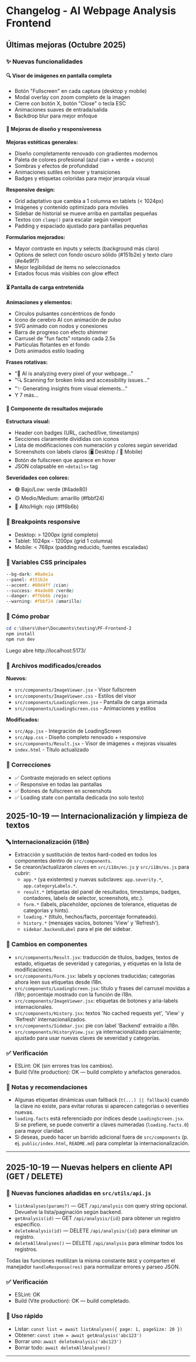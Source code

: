 # Changelog - AI Webpage Analysis Frontend

## Últimas mejoras (Octubre 2025)

### ✨ Nuevas funcionalidades

#### 🔍 Visor de imágenes en pantalla completa
- Botón "Fullscreen" en cada captura (desktop y mobile)
- Modal overlay con zoom completo de la imagen
- Cierre con botón X, botón "Close" o tecla ESC
- Animaciones suaves de entrada/salida
- Backdrop blur para mejor enfoque

#### 🎨 Mejoras de diseño y responsiveness

**Mejoras estéticas generales:**
- Diseño completamente renovado con gradientes modernos
- Paleta de colores profesional (azul cian + verde + oscuro)
- Sombras y efectos de profundidad
- Animaciones sutiles en hover y transiciones
- Badges y etiquetas coloridas para mejor jerarquía visual

**Responsive design:**
- Grid adaptativo que cambia a 1 columna en tablets (< 1024px)
- Imágenes y contenido optimizado para móviles
- Sidebar de historial se mueve arriba en pantallas pequeñas
- Textos con `clamp()` para escalar según viewport
- Padding y espaciado ajustado para pantallas pequeñas

**Formularios mejorados:**
- Mayor contraste en inputs y selects (background más claro)
- Options de select con fondo oscuro sólido (#151b2e) y texto claro (#e4e9f7)
- Mejor legibilidad de items no seleccionados
- Estados focus más visibles con glow effect

#### ⏳ Pantalla de carga entretenida

**Animaciones y elementos:**
- Círculos pulsantes concéntricos de fondo
- Icono de cerebro AI con animación de pulso
- SVG animado con nodos y conexiones
- Barra de progreso con efecto shimmer
- Carrusel de "fun facts" rotando cada 2.5s
- Partículas flotantes en el fondo
- Dots animados estilo loading

**Frases rotativas:**
- "🤖 AI is analyzing every pixel of your webpage..."
- "🔍 Scanning for broken links and accessibility issues..."
- "✨ Generating insights from visual elements..."
- Y 7 más...

#### 🎯 Componente de resultados mejorado

**Estructura visual:**
- Header con badges (URL, cached/live, timestamps)
- Secciones claramente divididas con iconos
- Lista de modificaciones con numeración y colores según severidad
- Screenshots con labels claros (🖥️ Desktop / 📱 Mobile)
- Botón de fullscreen que aparece en hover
- JSON colapsable en `<details>` tag

**Severidades con colores:**
- 🟢 Bajo/Low: verde (#4ade80)
- 🟡 Medio/Medium: amarillo (#fbbf24)
- 🔴 Alto/High: rojo (#ff6b6b)

### 📱 Breakpoints responsive

- Desktop: > 1200px (grid completo)
- Tablet: 1024px - 1200px (grid 1 columna)
- Mobile: < 768px (padding reducido, fuentes escaladas)

### 🎨 Variables CSS principales

```css
--bg-dark: #0a0e1a
--panel: #151b2e
--accent: #00d4ff (cian)
--success: #4ade80 (verde)
--danger: #ff6b6b (rojo)
--warning: #fbbf24 (amarillo)
```

### 🚀 Cómo probar

```powershell
cd c:\Users\User\Documents\testing\PF-Frontend-2
npm install
npm run dev
```

Luego abre http://localhost:5173/

### 📝 Archivos modificados/creados

**Nuevos:**
- `src/components/ImageViewer.jsx` - Visor fullscreen
- `src/components/ImageViewer.css` - Estilos del visor
- `src/components/LoadingScreen.jsx` - Pantalla de carga animada
- `src/components/LoadingScreen.css` - Animaciones y estilos

**Modificados:**
- `src/App.jsx` - Integración de LoadingScreen
- `src/App.css` - Diseño completo renovado + responsive
- `src/components/Result.jsx` - Visor de imágenes + mejoras visuales
- `index.html` - Título actualizado

### 🐛 Correcciones

- ✅ Contraste mejorado en select options
- ✅ Responsive en todas las pantallas
- ✅ Botones de fullscreen en screenshots
- ✅ Loading state con pantalla dedicada (no solo texto)

## 2025-10-19 — Internacionalización y limpieza de textos

### 🔤 Internacionalización (i18n)
- Extracción y sustitución de textos hard-coded en todos los componentes dentro de `src/components`.
- Se crearon/actualizaron claves en `src/i18n/en.js` y `src/i18n/es.js` para cubrir:
	- `app.*` (ya existentes) y nuevas subclaves: `app.severity.*`, `app.categoryLabels.*`.
	- `result.*` (etiquetas del panel de resultados, timestamps, badges, contadores, labels de selector, screenshots, etc.).
	- `form.*` (labels, placeholder, opciones de tolerance, etiquetas de categorías y hints).
	- `loading.*` (título, hechos/facts, porcentaje formateado).
	- `history.*` (mensajes vacíos, botones 'View' y 'Refresh').
	- `sidebar.backendLabel` para el pie del sidebar.

### 🧩 Cambios en componentes
- `src/components/Result.jsx`: traducción de títulos, badges, textos de estado, etiquetas de severidad y categorías, y etiquetas en la lista de modificaciones.
- `src/components/Form.jsx`: labels y opciones traducidas; categorías ahora leen sus etiquetas desde i18n.
- `src/components/LoadingScreen.jsx`: título y frases del carrusel movidas a i18n; porcentaje mostrado con la función de i18n.
- `src/components/ImageViewer.jsx`: etiquetas de botones y aria-labels internacionales.
- `src/components/History.jsx`: textos 'No cached requests yet', 'View' y 'Refresh' internacionalizados.
- `src/components/Sidebar.jsx`: pie con label 'Backend' extraído a i18n.
- `src/components/HistoryView.jsx`: ya internacionalizado parcialmente; ajustado para usar nuevas claves de severidad y categorías.

### ✅ Verificación
- ESLint: OK (sin errores tras los cambios).
- Build (Vite production): OK — build completo y artefactos generados.

### 🧭 Notas y recomendaciones
- Algunas etiquetas dinámicas usan fallback (`t(...) || fallback`) cuando la clave no existe, para evitar roturas si aparecen categorías o severities nuevas.
- `loading.facts` está referenciado por índices desde `LoadingScreen.jsx`. Si se prefiere, se puede convertir a claves numeradas (`loading.facts.0`) para mayor claridad.
- Si deseas, puedo hacer un barrido adicional fuera de `src/components` (p. ej. `public/index.html`, `README.md`) para completar la internacionalización.

---

## 2025-10-19 — Nuevas helpers en cliente API (GET / DELETE)

### 🔌 Nuevas funciones añadidas en `src/utils/api.js`
- `listAnalyses(params?)` — GET `/api/analysis` con query string opcional. Devuelve la lista/paginación según backend.
- `getAnalysis(id)` — GET `/api/analysis/{id}` para obtener un registro específico.
- `deleteAnalysis(id)` — DELETE `/api/analysis/{id}` para eliminar un registro.
- `deleteAllAnalyses()` — DELETE `/api/analysis` para eliminar todos los registros.

Todas las funciones reutilizan la misma constante `BASE` y comparten el manejador `handleResponse(res)` para normalizar errores y parseo JSON.

### ✅ Verificación
- ESLint: OK
- Build (Vite production): OK — build completado.

### 🧭 Uso rápido
- Listar: `const list = await listAnalyses({ page: 1, pageSize: 20 })`
- Obtener: `const item = await getAnalysis('abc123')`
- Borrar uno: `await deleteAnalysis('abc123')`
- Borrar todo: `await deleteAllAnalyses()`

---
